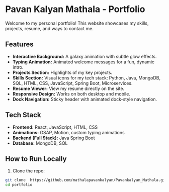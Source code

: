 # Pavan Kalyan Mathala - Portfolio

Welcome to my personal portfolio! This website showcases my skills, projects, resume, and ways to contact me.  

## Features

- **Interactive Background:** A galaxy animation with subtle glow effects.
- **Typing Animation:** Animated welcome messages for a fun, dynamic intro.
- **Projects Section:** Highlights of my key projects.
- **Skills Section:** Visual icons for my tech stack: Python, Java, MongoDB, SQL, HTML, CSS, JavaScript, Spring Boot, Microservices.
- **Resume Viewer:** View my resume directly on the site.
- **Responsive Design:** Works on both desktop and mobile.
- **Dock Navigation:** Sticky header with animated dock-style navigation.

## Tech Stack

- **Frontend:** React, JavaScript, HTML, CSS  
- **Animations:** GSAP, Motion, custom typing animations  
- **Backend (Full Stack):** Java Spring Boot  
- **Database:** MongoDB, SQL  

## How to Run Locally

1. Clone the repo:

```bash
git clone  https://github.com/mathalapavankalyan/Pavankalyan_Mathala.git
cd portfolio
